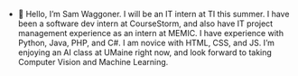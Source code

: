- 👋 Hello, I’m Sam Waggoner. I will be an IT intern at TI this summer. I have been a software dev intern at CourseStorm, and also have IT project management experience as an intern at MEMIC. I have experience with Python, Java, PHP, and C#. I am novice with HTML, CSS, and JS. I’m enjoying an AI class at UMaine right now, and look forward to taking Computer Vision and Machine Learning.

<!---
SamWaggoner/SamWaggoner is a ✨ special ✨ repository because its `README.md` (this file) appears on your GitHub profile.
You can click the Preview link to take a look at your changes.
--->
